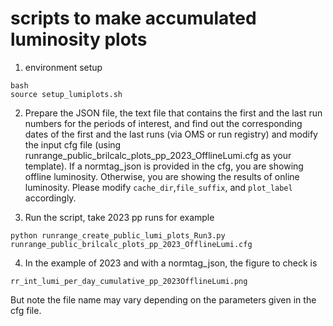 # scripts to make accumulated luminosity plots

1. environment setup

```
bash
source setup_lumiplots.sh
```

2. Prepare the JSON file, the text file that contains the first and the last 
run numbers for the periods of interest, and find out the corresponding dates 
of the first and the last runs (via OMS or run registry) and modify the input 
cfg file (using runrange_public_brilcalc_plots_pp_2023_OfflineLumi.cfg as your 
template). If a normtag_json is provided in the cfg, you are showing offline 
luminosity. Otherwise, you are showing the results of online luminosity. 
Please modify ```cache_dir```,```file_suffix```, and ```plot_label``` 
accordingly.


3. Run the script, take 2023 pp runs for example
```
python runrange_create_public_lumi_plots_Run3.py runrange_public_brilcalc_plots_pp_2023_OfflineLumi.cfg
```

4. In the example of 2023 and with a normtag_json, the figure to check is 
```
rr_int_lumi_per_day_cumulative_pp_2023OfflineLumi.png 
```
But note the file name may vary depending on the parameters given in the cfg 
file.

